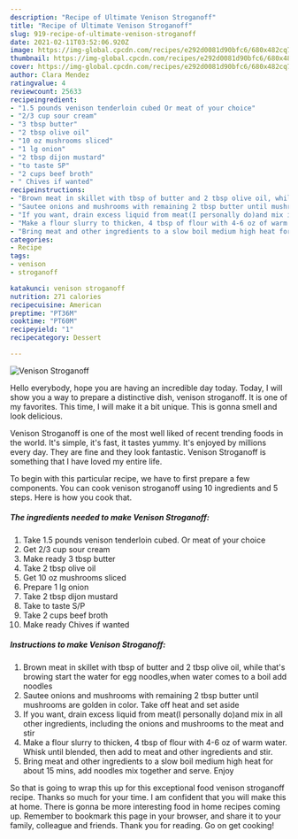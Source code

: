 ```yaml
---
description: "Recipe of Ultimate Venison Stroganoff"
title: "Recipe of Ultimate Venison Stroganoff"
slug: 919-recipe-of-ultimate-venison-stroganoff
date: 2021-02-11T03:52:06.920Z
image: https://img-global.cpcdn.com/recipes/e292d0081d90bfc6/680x482cq70/venison-stroganoff-recipe-main-photo.jpg
thumbnail: https://img-global.cpcdn.com/recipes/e292d0081d90bfc6/680x482cq70/venison-stroganoff-recipe-main-photo.jpg
cover: https://img-global.cpcdn.com/recipes/e292d0081d90bfc6/680x482cq70/venison-stroganoff-recipe-main-photo.jpg
author: Clara Mendez
ratingvalue: 4
reviewcount: 25633
recipeingredient:
- "1.5 pounds venison tenderloin cubed Or meat of your choice"
- "2/3 cup sour cream"
- "3 tbsp butter"
- "2 tbsp olive oil"
- "10 oz mushrooms sliced"
- "1 lg onion"
- "2 tbsp dijon mustard"
- "to taste SP"
- "2 cups beef broth"
- " Chives if wanted"
recipeinstructions:
- "Brown meat in skillet with tbsp of butter and 2 tbsp olive oil, while that&#39;s browing start the water for egg noodles,when water comes to a boil add noodles"
- "Sautee onions and mushrooms with remaining 2 tbsp butter until mushrooms are golden in color. Take off heat and set aside"
- "If you want, drain excess liquid from meat(I personally do)and mix in all other ingredients, including the onions and mushrooms to the meat and stir"
- "Make a flour slurry to thicken, 4 tbsp of flour with 4-6 oz of warm water. Whisk until blended, then add to meat and other ingredients and stir."
- "Bring meat and other ingredients to a slow boil medium high heat for about 15 mins, add noodles mix together and serve. Enjoy"
categories:
- Recipe
tags:
- venison
- stroganoff

katakunci: venison stroganoff 
nutrition: 271 calories
recipecuisine: American
preptime: "PT36M"
cooktime: "PT60M"
recipeyield: "1"
recipecategory: Dessert

---
```



![Venison Stroganoff](https://img-global.cpcdn.com/recipes/e292d0081d90bfc6/680x482cq70/venison-stroganoff-recipe-main-photo.jpg)

Hello everybody, hope you are having an incredible day today. Today, I will show you a way to prepare a distinctive dish, venison stroganoff. It is one of my favorites. This time, I will make it a bit unique. This is gonna smell and look delicious.



Venison Stroganoff is one of the most well liked of recent trending foods in the world. It's simple, it's fast, it tastes yummy. It's enjoyed by millions every day. They are fine and they look fantastic. Venison Stroganoff is something that I have loved my entire life.


To begin with this particular recipe, we have to first prepare a few components. You can cook venison stroganoff using 10 ingredients and 5 steps. Here is how you cook that.

<!--inarticleads1-->

##### The ingredients needed to make Venison Stroganoff:

1. Take 1.5 pounds venison tenderloin cubed. Or meat of your choice
1. Get 2/3 cup sour cream
1. Make ready 3 tbsp butter
1. Take 2 tbsp olive oil
1. Get 10 oz mushrooms sliced
1. Prepare 1 lg onion
1. Take 2 tbsp dijon mustard
1. Take to taste S/P
1. Take 2 cups beef broth
1. Make ready  Chives if wanted




<!--inarticleads2-->

##### Instructions to make Venison Stroganoff:

1. Brown meat in skillet with tbsp of butter and 2 tbsp olive oil, while that&#39;s browing start the water for egg noodles,when water comes to a boil add noodles
1. Sautee onions and mushrooms with remaining 2 tbsp butter until mushrooms are golden in color. Take off heat and set aside
1. If you want, drain excess liquid from meat(I personally do)and mix in all other ingredients, including the onions and mushrooms to the meat and stir
1. Make a flour slurry to thicken, 4 tbsp of flour with 4-6 oz of warm water. Whisk until blended, then add to meat and other ingredients and stir.
1. Bring meat and other ingredients to a slow boil medium high heat for about 15 mins, add noodles mix together and serve. Enjoy




So that is going to wrap this up for this exceptional food venison stroganoff recipe. Thanks so much for your time. I am confident that you will make this at home. There is gonna be more interesting food in home recipes coming up. Remember to bookmark this page in your browser, and share it to your family, colleague and friends. Thank you for reading. Go on get cooking!
